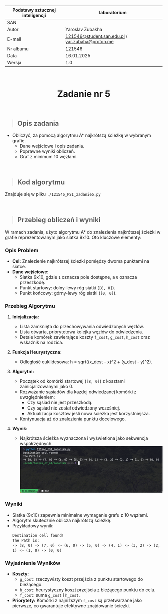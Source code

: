 <div align="center">

| Podstawy sztucznej inteligencji | laboratorium |
|---------------------------------|--------------|
| SAN                             |              |
| Autor                           | Yaroslav Zubakha |
| E-mail                          | 121546@student.san.edu.pl / yar.zubaha@proton.me |
| Nr albumu                       | 121546       |
| Data                            | 16.01.2025   |
| Wersja                          | 1.0          |

<br>

# **Zadanie nr 5**

</div>

<br>

> ## Opis zadania
- Obliczyć, za pomocą algorytmu A* najkrótszą ścieżkę w wybranym grafie.
    - Dane wejściowe i opis zadania.
    - Poprawne wyniki obliczeń.
    - Graf z minimum 10 węzłami.

<br>

> ## Kod algorytmu
Znajduje się w pliku `./121546_PSI_zadanie5.py`

<br>

> ## Przebieg obliczeń i wyniki

W ramach zadania, użyto algorytmu A* do znalezienia najkrótszej ścieżki w grafie reprezentowanym jako siatka 9x10. Oto kluczowe elementy:

### Opis Problem
- **Cel:** Znalezienie najkrótszej ścieżki pomiędzy dwoma punktami na siatce.
- **Dane wejściowe:**
  - Siatka 9x10, gdzie `1` oznacza pole dostępne, a `0` oznacza przeszkodę.
  - Punkt startowy: dolny-lewy róg siatki (`[8, 0]`).
  - Punkt końcowy: górny-lewy róg siatki (`[0, 0]`).

### Przebieg Algorytmu
1. **Inicjalizacja:**
   - Lista zamknięta do przechowywania odwiedzonych węzłów.
   - Lista otwarta, priorytetowa kolejka węzłów do odwiedzenia.
   - Detale komórek zawierające koszty `f_cost`, `g_cost`, `h_cost` oraz wskaźnik na rodzica.

2. **Funkcja Heurystyczna:**
   - Odległość euklidesowa: h = sqrt((x_dest - x)^2 + (y_dest - y)^2).

3. **Algorytm:**
   - Początek od komórki startowej (`[8, 0]`) z kosztami zainicjalizowanymi jako 0.
   - Rozważanie sąsiadów dla każdej odwiedzanej komórki z uwzględnieniem:
     - Czy sąsiad nie jest przeszkodą.
     - Czy sąsiad nie został odwiedzony wcześniej.
     - Aktualizacja kosztów jeśli nowa ścieżka jest korzystniejsza.
   - Kontynuacja aż do znalezienia punktu docelowego.

4. **Wynik:**
   - Najkrótsza ścieżka wyznaczona i wyświetlona jako sekwencja współrzędnych.
   ![121546_PSI_zadanie5_output.png](./pics/121546_PSI_zadanie5_output.png) 

### Wyniki
- Siatka (9x10) zapewnia minimalne wymaganie grafu z 10 węzłami.
- Algorytm skutecznie oblicza najkrótszą ścieżkę.
- Przykładowy wynik:
    ```
    Destination cell found!
    The Path is:
    -> (8, 0) -> (7, 0) -> (6, 0) -> (5, 0) -> (4, 1) -> (3, 2) -> (2, 1) -> (1, 0) -> (0, 0) 
    ```

### Wyjaśnienie Wyników
- **Koszty:**
  - `g_cost`: rzeczywisty koszt przejścia z punktu startowego do bieżącego.
  - `h_cost`: heurystyczny koszt przejścia z bieżącego punktu do celu.
  - `f_cost`: suma `g_cost` i `h_cost`.
- **Priorytety:** Komórki z najniższym `f_cost` są przetwarzane jako pierwsze, co gwarantuje efektywne znajdowanie ścieżki.
